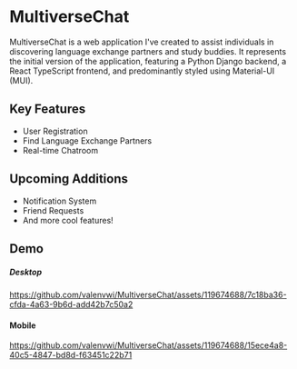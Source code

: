 # MultiverseChat

MultiverseChat is a web application I've created to assist individuals in discovering language exchange partners and study buddies. 
It represents the initial version of the application, featuring a Python Django backend, a React TypeScript frontend, and predominantly styled using Material-UI (MUI).

## Key Features
- User Registration
- Find Language Exchange Partners
- Real-time Chatroom

## Upcoming Additions
- Notification System
- Friend Requests
- And more cool features!

## Demo
  
##### Desktop
https://github.com/valenvwi/MultiverseChat/assets/119674688/7c18ba36-cfda-4a63-9b6d-add42b7c50a2




#### Mobile



https://github.com/valenvwi/MultiverseChat/assets/119674688/15ece4a8-40c5-4847-bd8d-f63451c22b71

